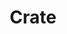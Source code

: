 ---
layout: song
id: 0
title: Crate
artist: Kraedt
genre: Electro House
image: Crate.jpg
buy-able: false
downloadable: true
yt-id: Ti8Z28fihyg
itunes:
beatport:
gplay:
amazon:
license: 1
---